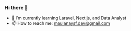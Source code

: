 ### Hi there 👋

- 🌱 I’m currently learning Laravel, Next js, and Data Analyst
-  📫 How to reach me: maulanaysf.dev@gmail.com

<!--
**Maulanaysf002/Maulanaysf002** is a ✨ _special_ ✨ repository because its `README.md` (this file) appears on your GitHub profile.

Here are some ideas to get you started:

- 🔭 I’m currently working on ...
- 🌱 I’m currently learning ...
- 👯 I’m looking to collaborate on ...
- 🤔 I’m looking for help with ...
- 💬 Ask me about ...
- 📫 How to reach me: ...
- 😄 Pronouns: ...
- ⚡ Fun fact: ...
-->
